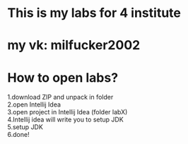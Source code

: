 This is my labs for 4 institute
==============
my vk: milfucker2002 
=================
How to open labs?
===================  
1.download ZIP and unpack in folder  
2.open Intellij Idea  
3.open project in Intellij Idea (folder labX)  
4.Intellij idea will write you to setup JDK  
5.setup JDK  
6.done!
